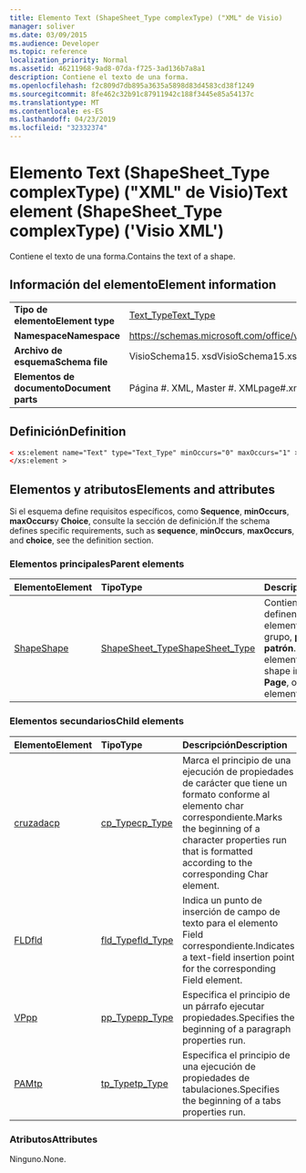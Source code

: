 ```yaml
---
title: Elemento Text (ShapeSheet_Type complexType) ("XML" de Visio)
manager: soliver
ms.date: 03/09/2015
ms.audience: Developer
ms.topic: reference
localization_priority: Normal
ms.assetid: 46211968-9ad8-07da-f725-3ad136b7a8a1
description: Contiene el texto de una forma.
ms.openlocfilehash: f2c809d7db895a3635a5898d83d4583cd38f1249
ms.sourcegitcommit: 8fe462c32b91c87911942c188f3445e85a54137c
ms.translationtype: MT
ms.contentlocale: es-ES
ms.lasthandoff: 04/23/2019
ms.locfileid: "32332374"
---
```

# <a name="text-element-shapesheettype-complextype-visio-xml"></a><span data-ttu-id="05ae0-103">Elemento Text (ShapeSheet_Type complexType) ("XML" de Visio)</span><span class="sxs-lookup"><span data-stu-id="05ae0-103">Text element (ShapeSheet_Type complexType) ('Visio XML')</span></span>

<span data-ttu-id="05ae0-104">Contiene el texto de una forma.</span><span class="sxs-lookup"><span data-stu-id="05ae0-104">Contains the text of a shape.</span></span>
  
## <a name="element-information"></a><span data-ttu-id="05ae0-105">Información del elemento</span><span class="sxs-lookup"><span data-stu-id="05ae0-105">Element information</span></span>

|||
|:-----|:-----|
|<span data-ttu-id="05ae0-106">**Tipo de elemento**</span><span class="sxs-lookup"><span data-stu-id="05ae0-106">**Element type**</span></span> <br/> |[<span data-ttu-id="05ae0-107">Text_Type</span><span class="sxs-lookup"><span data-stu-id="05ae0-107">Text_Type</span></span>](text_type-complextypevisio-xml.md) <br/> |
|<span data-ttu-id="05ae0-108">**Namespace**</span><span class="sxs-lookup"><span data-stu-id="05ae0-108">**Namespace**</span></span> <br/> |https://schemas.microsoft.com/office/visio/2012/main  <br/> |
|<span data-ttu-id="05ae0-109">**Archivo de esquema**</span><span class="sxs-lookup"><span data-stu-id="05ae0-109">**Schema file**</span></span> <br/> |<span data-ttu-id="05ae0-110">VisioSchema15. xsd</span><span class="sxs-lookup"><span data-stu-id="05ae0-110">VisioSchema15.xsd</span></span>  <br/> |
|<span data-ttu-id="05ae0-111">**Elementos de documento**</span><span class="sxs-lookup"><span data-stu-id="05ae0-111">**Document parts**</span></span> <br/> |<span data-ttu-id="05ae0-112">Página #. XML, Master #. XML</span><span class="sxs-lookup"><span data-stu-id="05ae0-112">page#.xml, master#.xml</span></span>  <br/> |
   
## <a name="definition"></a><span data-ttu-id="05ae0-113">Definición</span><span class="sxs-lookup"><span data-stu-id="05ae0-113">Definition</span></span>

```XML
< xs:element name="Text" type="Text_Type" minOccurs="0" maxOccurs="1" >
</xs:element >
```

## <a name="elements-and-attributes"></a><span data-ttu-id="05ae0-114">Elementos y atributos</span><span class="sxs-lookup"><span data-stu-id="05ae0-114">Elements and attributes</span></span>

<span data-ttu-id="05ae0-115">Si el esquema define requisitos específicos, como **Sequence**, **minOccurs**, **maxOccurs**y **Choice**, consulte la sección de definición.</span><span class="sxs-lookup"><span data-stu-id="05ae0-115">If the schema defines specific requirements, such as **sequence**, **minOccurs**, **maxOccurs**, and **choice**, see the definition section.</span></span> 
  
### <a name="parent-elements"></a><span data-ttu-id="05ae0-116">Elementos principales</span><span class="sxs-lookup"><span data-stu-id="05ae0-116">Parent elements</span></span>

|<span data-ttu-id="05ae0-117">**Elemento**</span><span class="sxs-lookup"><span data-stu-id="05ae0-117">**Element**</span></span>|<span data-ttu-id="05ae0-118">**Tipo**</span><span class="sxs-lookup"><span data-stu-id="05ae0-118">**Type**</span></span>|<span data-ttu-id="05ae0-119">**Descripción**</span><span class="sxs-lookup"><span data-stu-id="05ae0-119">**Description**</span></span>|
|:-----|:-----|:-----|
|[<span data-ttu-id="05ae0-120">Shape</span><span class="sxs-lookup"><span data-stu-id="05ae0-120">Shape</span></span>](shape-element-shapes_type-complextypevisio-xml.md) <br/> |[<span data-ttu-id="05ae0-121">ShapeSheet_Type</span><span class="sxs-lookup"><span data-stu-id="05ae0-121">ShapeSheet_Type</span></span>](shapesheet_type-complextypevisio-xml.md) <br/> |<span data-ttu-id="05ae0-122">Contiene elementos que definen una forma en un elemento de forma de grupo, **página**o **patrón**.</span><span class="sxs-lookup"><span data-stu-id="05ae0-122">Contains elements that define a shape in a **Master**, **Page**, or group shape element.</span></span>  <br/> |
   
### <a name="child-elements"></a><span data-ttu-id="05ae0-123">Elementos secundarios</span><span class="sxs-lookup"><span data-stu-id="05ae0-123">Child elements</span></span>

|<span data-ttu-id="05ae0-124">**Elemento**</span><span class="sxs-lookup"><span data-stu-id="05ae0-124">**Element**</span></span>|<span data-ttu-id="05ae0-125">**Tipo**</span><span class="sxs-lookup"><span data-stu-id="05ae0-125">**Type**</span></span>|<span data-ttu-id="05ae0-126">**Descripción**</span><span class="sxs-lookup"><span data-stu-id="05ae0-126">**Description**</span></span>|
|:-----|:-----|:-----|
|[<span data-ttu-id="05ae0-127">cruzada</span><span class="sxs-lookup"><span data-stu-id="05ae0-127">cp</span></span>](cp-element-text_type-complextypevisio-xml.md) <br/> |[<span data-ttu-id="05ae0-128">cp_Type</span><span class="sxs-lookup"><span data-stu-id="05ae0-128">cp_Type</span></span>](cp_type-complextypevisio-xml.md) <br/> |<span data-ttu-id="05ae0-129">Marca el principio de una ejecución de propiedades de carácter que tiene un formato conforme al elemento char correspondiente.</span><span class="sxs-lookup"><span data-stu-id="05ae0-129">Marks the beginning of a character properties run that is formatted according to the corresponding Char element.</span></span>  <br/> |
|[<span data-ttu-id="05ae0-130">FLD</span><span class="sxs-lookup"><span data-stu-id="05ae0-130">fld</span></span>](fld-element-text_type-complextypevisio-xml.md) <br/> |[<span data-ttu-id="05ae0-131">fld_Type</span><span class="sxs-lookup"><span data-stu-id="05ae0-131">fld_Type</span></span>](fld_type-complextypevisio-xml.md) <br/> |<span data-ttu-id="05ae0-132">Indica un punto de inserción de campo de texto para el elemento Field correspondiente.</span><span class="sxs-lookup"><span data-stu-id="05ae0-132">Indicates a text-field insertion point for the corresponding Field element.</span></span>  <br/> |
|[<span data-ttu-id="05ae0-133">VP</span><span class="sxs-lookup"><span data-stu-id="05ae0-133">pp</span></span>](pp-element-text_type-complextypevisio-xml.md) <br/> |[<span data-ttu-id="05ae0-134">pp_Type</span><span class="sxs-lookup"><span data-stu-id="05ae0-134">pp_Type</span></span>](pp_type-complextypevisio-xml.md) <br/> |<span data-ttu-id="05ae0-135">Especifica el principio de un párrafo ejecutar propiedades.</span><span class="sxs-lookup"><span data-stu-id="05ae0-135">Specifies the beginning of a paragraph properties run.</span></span>  <br/> |
|[<span data-ttu-id="05ae0-136">PAM</span><span class="sxs-lookup"><span data-stu-id="05ae0-136">tp</span></span>](tp-element-text_type-complextypevisio-xml.md) <br/> |[<span data-ttu-id="05ae0-137">tp_Type</span><span class="sxs-lookup"><span data-stu-id="05ae0-137">tp_Type</span></span>](tp_type-complextypevisio-xml.md) <br/> |<span data-ttu-id="05ae0-138">Especifica el principio de una ejecución de propiedades de tabulaciones.</span><span class="sxs-lookup"><span data-stu-id="05ae0-138">Specifies the beginning of a tabs properties run.</span></span>  <br/> |
   
### <a name="attributes"></a><span data-ttu-id="05ae0-139">Atributos</span><span class="sxs-lookup"><span data-stu-id="05ae0-139">Attributes</span></span>

<span data-ttu-id="05ae0-140">Ninguno.</span><span class="sxs-lookup"><span data-stu-id="05ae0-140">None.</span></span>
  

